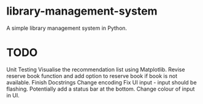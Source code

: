 # library-management-system
A simple library management system in Python.


# TODO

Unit Testing
Visualise the recommendation list using Matplotlib.
Revise reserve book function and add option to reserve book if book is not available.
Finish Docstrings
Change encoding 
Fix UI input - input should be flashing. Potentially add a status bar at the bottom. Change colour of input in UI.

